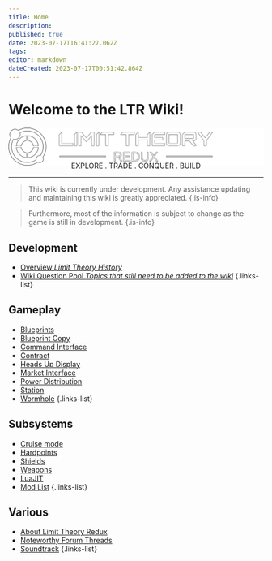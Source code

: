 ```yaml
---
title: Home
description: 
published: true
date: 2023-07-17T16:41:27.062Z
tags: 
editor: markdown
dateCreated: 2023-07-17T00:51:42.864Z
---
```


# Welcome to the LTR Wiki!

![](/centered.png) 
<p style="text-align: center; margin-top: -25px;">EXPLORE . TRADE . CONQUER . BUILD</p>

---

> This wiki is currently under development. Any assistance updating and maintaining this wiki is greatly appreciated.
{.is-info}

> Furthermore, most of the information is subject to change as the game is still in development.
{.is-info}

## Development
- [Overview *Limit Theory History*](/dev-overview)
- [Wiki Question Pool *Topics that still need to be added to the wiki*](/question-pool)
{.links-list}
## Gameplay
- [Blueprints](/blueprint)
- [Blueprint Copy](/blueprint-copy)
- [Command Interface](/command-interface)
- [Contract](/contract)
- [Heads Up Display](/heads-up-display)
- [Market Interface](/market-interface)
- [Power Distribution](/power-distribution)
- [Station](/station)
- [Wormhole](/wormhole)
{.links-list}
## Subsystems
- [Cruise mode](/cruise-mode)
- [Hardpoints](/hardpoint)
- [Shields](/shields)
- [Weapons](/weapons)
- [LuaJIT](/LuaJIT)
- [Mod List](/mod-list)
{.links-list}
## Various
- [About Limit Theory Redux](/about)
- [Noteworthy Forum Threads](/noteworthy-threads)
- [Soundtrack](/soundtrack)
{.links-list}